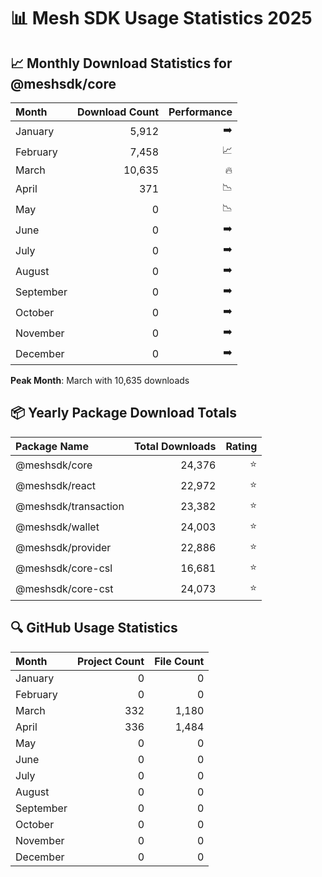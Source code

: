 # 📊 Mesh SDK Usage Statistics 2025

## 📈 Monthly Download Statistics for @meshsdk/core

| Month                                      |   Download Count |   Performance |
| :---------------------------------------- | --------------: | -----------: |
| January                                  |           5,912 |          ➡️ |
| February                                 |           7,458 |          📈 |
| March                                    |          10,635 |          🔥 |
| April                                    |             371 |          📉 |
| May                                      |               0 |          📉 |
| June                                     |               0 |          ➡️ |
| July                                     |               0 |          ➡️ |
| August                                   |               0 |          ➡️ |
| September                                |               0 |          ➡️ |
| October                                  |               0 |          ➡️ |
| November                                 |               0 |          ➡️ |
| December                                 |               0 |          ➡️ |

**Peak Month**: March with 10,635 downloads

## 📦 Yearly Package Download Totals

| Package Name                               |   Total Downloads |   Rating |
| :---------------------------------------- | ---------------: | -------: |
| @meshsdk/core                             |          24,376 |       ⭐ |
| @meshsdk/react                            |          22,972 |       ⭐ |
| @meshsdk/transaction                      |          23,382 |       ⭐ |
| @meshsdk/wallet                           |          24,003 |       ⭐ |
| @meshsdk/provider                         |          22,886 |       ⭐ |
| @meshsdk/core-csl                         |          16,681 |       ⭐ |
| @meshsdk/core-cst                         |          24,073 |       ⭐ |

## 🔍 GitHub Usage Statistics

| Month                                      |   Project Count |   File Count |
| :---------------------------------------- | -------------: | -----------: |
| January                                  |              0 |           0 |
| February                                 |              0 |           0 |
| March                                    |            332 |       1,180 |
| April                                    |            336 |       1,484 |
| May                                      |              0 |           0 |
| June                                     |              0 |           0 |
| July                                     |              0 |           0 |
| August                                   |              0 |           0 |
| September                                |              0 |           0 |
| October                                  |              0 |           0 |
| November                                 |              0 |           0 |
| December                                 |              0 |           0 |